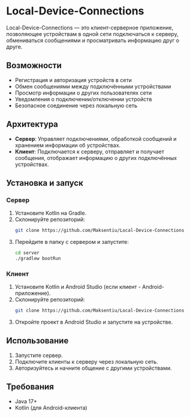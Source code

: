 # Local-Device-Connections

Local-Device-Connections — это клиент-серверное приложение, позволяющее устройствам в одной сети подключаться к серверу, обмениваться сообщениями и просматривать информацию друг о друге.

## Возможности

- Регистрация и авторизация устройств в сети
- Обмен сообщениями между подключёнными устройствами
- Просмотр информации о других пользователях сети
- Уведомления о подключении/отключении устройств
- Безопасное соединение через локальную сеть

## Архитектура

- **Сервер**: Управляет подключениями, обработкой сообщений и хранением информации об устройствах.
- **Клиент**: Подключается к серверу, отправляет и получает сообщения, отображает информацию о других подключённых устройствах.

## Установка и запуск

### Сервер

1. Установите Kotlin на Gradle.
2. Склонируйте репозиторий:
   ```sh
   git clone https://github.com/Maksentiu/Local-Device-Connections
   ```
3. Перейдите в папку с сервером и запустите:
   ```sh
   cd server
   ./gradlew bootRun
   ```

### Клиент

1. Установите Kotlin и Android Studio (если клиент - Android-приложение).
2. Склонируйте репозиторий:
   ```sh
   git clone https://github.com/Maksentiu/Local-Device-Connections
   ```
3. Откройте проект в Android Studio и запустите на устройстве.

## Использование

1. Запустите сервер.
2. Подключите клиенты к серверу через локальную сеть.
3. Авторизуйтесь и начните общение с другими устройствами.

## Требования

- Java 17+
- Kotlin (для Android-клиента)



